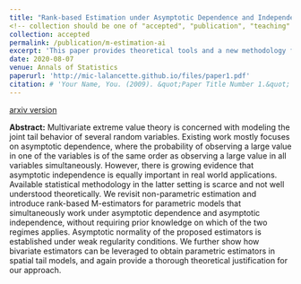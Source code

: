 ```yaml
---
title: "Rank-based Estimation under Asymptotic Dependence and Independence, with Applications to Spatial Extremes"
<!-- collection should be one of "accepted", "publication", "teaching" (I'm not sure what this one does) -->
collection: accepted
permalink: /publication/m-estimation-ai
excerpt: 'This paper provides theoretical tools and a new methodology for fitting flexible bivariate and spatial tail dependence models that include both asymptotic dependence and independence.'
date: 2020-08-07
venue: Annals of Statistics
paperurl: 'http://mic-lalancette.github.io/files/paper1.pdf'
citation: # 'Your Name, You. (2009). &quot;Paper Title Number 1.&quot; <i>Journal 1</i>. 1(1).'
---
```

[arxiv version](https://arxiv.org/abs/2008.03349)

**Abstract:**
Multivariate extreme value theory is concerned with modeling the joint tail behavior of several random variables. Existing work mostly focuses on asymptotic dependence, where the probability of observing a large value in one of the variables is of the same order as observing a large value in all variables simultaneously. However, there is growing evidence that asymptotic independence is equally important in real world applications. Available statistical methodology in the latter setting is scarce and not well understood theoretically. We revisit non-parametric estimation and introduce rank-based M-estimators for parametric models that simultaneously work under asymptotic dependence and asymptotic independence, without requiring prior knowledge on which of the two regimes applies. Asymptotic normality of the proposed estimators is established under weak regularity conditions. We further show how bivariate estimators can be leveraged to obtain parametric estimators in spatial tail models, and again provide a thorough theoretical justification for our approach.
